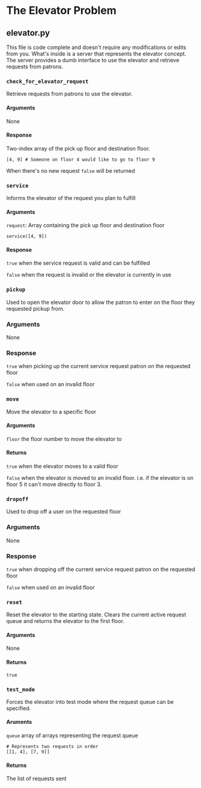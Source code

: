 # The Elevator Problem


## elevator.py
This file is code complete and doesn't require any modifications or edits from you. What's inside is a server that represents the elevator concept. The server provides a dumb interface to use the elevator and retrieve requests from patrons.

### `check_for_elevator_request`
Retrieve requests from patrons to use the elevator.

#### Arguments
None

#### Response
Two-index array of the pick up floor and destination floor.

```
[4, 9] # Someone on floor 4 would like to go to floor 9
```

When there's no new request `false` will be returned

### `service`
Informs the elevator of the request you plan to fulfill

#### Arguments

`request`: Array containing the pick up floor and destination floor

```
service([4, 9])
```

#### Response

`true` when the service request is valid and can be fulfilled

`false` when the request is invalid or the elevator is currently in use

### `pickup`
Used to open the elevator door to allow the patron to enter on the floor they requested pickup from.

### Arguments
None


### Response

`true` when picking up the current service request patron on the requested floor

`false` when used on an invalid floor

### `move`
Move the elevator to a specific floor

#### Arguments
`floor` the floor number to move the elevator to

#### Returns

`true` when the elevator moves to a valid floor

`false` when the elevator is moved to an invalid floor. i.e. if the elevator is on floor 5 it can't move directly to floor 3.

### `dropoff`
Used to drop off a user on the requested floor

### Arguments
None

### Response

`true` when dropping off the current service request patron on the requested floor

`false` when used on an invalid floor

### `reset`
Reset the elevator to the starting state. Clears the current active request queue and returns the elevator to the first floor.

#### Arguments
None

#### Returns
`true`

### `test_mode`
Forces the elevator into test mode where the request queue can be specified.

#### Aruments
`queue` array of arrays representing the request queue

```
# Represents two requests in order
[[1, 4], [7, 9]]
```

#### Returns
The list of requests sent

